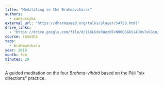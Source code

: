 ```yaml
---
title: "Meditating on the Brahmavihāras"
authors:
  - santussika
external_url: "https://dharmaseed.org/talks/player/54758.html"
drive_links:
  - "https://drive.google.com/file/d/116LUdxRWezNTxNH0GSGkSi4D0sTvGGsn/view?usp=drivesdk"
course: samatha
tags:
  - brahmavihara
year: 2019
month: feb
minutes: 29
---
```


A guided meditation on the four *Brahma-vihārā* based on the Pāli "six directions" practice.
